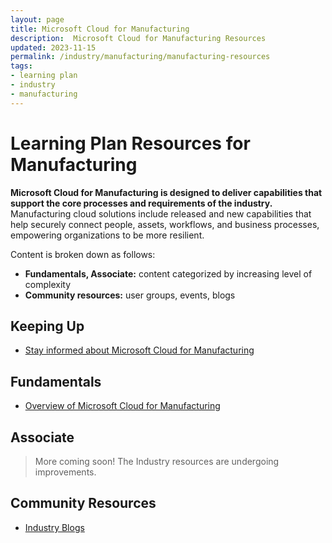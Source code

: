 ```yaml
---
layout: page
title: Microsoft Cloud for Manufacturing
description:  Microsoft Cloud for Manufacturing Resources
updated: 2023-11-15
permalink: /industry/manufacturing/manufacturing-resources
tags:
- learning plan
- industry
- manufacturing
---
```


# Learning Plan Resources for Manufacturing

**Microsoft Cloud for Manufacturing is designed to deliver capabilities that support the core processes and requirements of the industry.** Manufacturing cloud solutions include released and new capabilities that help securely connect people, assets, workflows, and business processes, empowering organizations to be more resilient.

Content is broken down as follows:

* **Fundamentals, Associate:** content categorized by increasing level of complexity
* **Community resources:** user groups, events, blogs

## Keeping Up

* [Stay informed about Microsoft Cloud for Manufacturing](https://info.microsoft.com/ww-landing-Manufacturing-StayInformed.html)

## Fundamentals

* [Overview of Microsoft Cloud for Manufacturing](https://www.microsoft.com/en-us/industry/manufacturing/microsoft-cloud-for-manufacturing)

## Associate

> More coming soon! The Industry resources are undergoing improvements.

## Community Resources

* [Industry Blogs](https://cloudblogs.microsoft.com/industry-blog/)